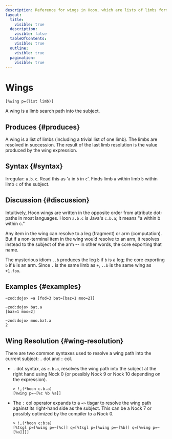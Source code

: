 ```yaml
---
description: Reference for wings in Hoon, which are lists of limbs forming search paths into the subject to access nested data and computations.
layout:
  title:
    visible: true
  description:
    visible: false
  tableOfContents:
    visible: true
  outline:
    visible: true
  pagination:
    visible: true
---
```


# Wings

`[%wing p=(list limb)]`

A wing is a limb search path into the subject.

## Produces {#produces}

A wing is a list of limbs (including a trivial list of one limb).  The limbs are resolved in succession.  The result of the last limb resolution is the value produced by the wing expression.

## Syntax {#syntax}

Irregular: `a.b.c`.  Read this as '`a` in `b` in `c`'. Finds limb `a` within limb `b` within limb `c` of the subject.

## Discussion {#discussion}

Intuitively, Hoon wings are written in the opposite order from attribute dot-paths in most languages.  Hoon `a.b.c` is Java's `c.b.a`; it means "a within b within c."

Any item in the wing can resolve to a leg (fragment) or arm (computation).  But if a non-terminal item in the wing would resolve to an arm, it resolves instead to the subject of the arm -- in other words, the core exporting that name.

The mysterious idiom `..b` produces the leg `b` if `b` is a leg; the core exporting `b` if `b` is an arm.  Since `.` is the same limb as `+`, `..b` is the same wing as `+1.foo`.

## Examples {#examples}

```
~zod:dojo> =a [fod=3 bat=[baz=1 moo=2]]

~zod:dojo> bat.a
[baz=1 moo=2]

~zod:dojo> moo.bat.a
2
```

## Wing Resolution {#wing-resolution}

There are two common syntaxes used to resolve a wing path into the current subject:  `.` dot and `:` col.

- `.` dot syntax, as `c.b.a`, resolves the wing path into the subject at the right hand using Nock 0 (or possibly Nock 9 or Nock 10 depending on the expression).
    
    ```hoon
    > !,(*hoon c.b.a)
    [%wing p=~[%c %b %a]]
    ```

- The `:` col operator expands to a `=>` tisgar to resolve the wing path against its right-hand side as the subject.  This can be a Nock 7 or possibly optimized by the compiler to a Nock 0.
    
    ```hoon
    > !,(*hoon c:b:a)
    [%tsgl p=[%wing p=~[%c]] q=[%tsgl p=[%wing p=~[%b]] q=[%wing p=~[%a]]]]
    ```
